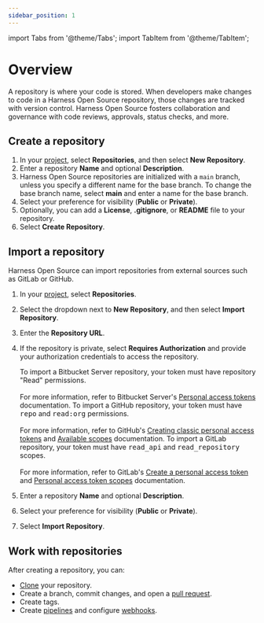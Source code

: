 ```yaml
---
sidebar_position: 1
---
```


import Tabs from '@theme/Tabs';
import TabItem from '@theme/TabItem';

# Overview

A repository is where your code is stored. When developers make changes to code in a Harness Open Source repository, those changes are tracked with version control. Harness Open Source fosters collaboration and governance with code reviews, approvals, status checks, and more.

## Create a repository

1. In your [project](../administration/project-management.md), select **Repositories**, and then select **New Repository**.
2. Enter a repository **Name** and optional **Description**.
3. Harness Open Source repositories are initialized with a `main` branch, unless you specify a different name for the base branch. To change the base branch name, select **main** and enter a name for the base branch.
4. Select your preference for visibility (**Public** or **Private**).
5. Optionally, you can add a **License**, **.gitignore**, or **README** file to your repository.
6. Select **Create Repository**.

## Import a repository

Harness Open Source can import repositories from external sources such as GitLab or GitHub.

1. In your [project](../administration/project-management.md), select **Repositories**.
2. Select the dropdown next to **New Repository**, and then select **Import Repository**.
3. Enter the **Repository URL**.
4. If the repository is private, select **Requires Authorization** and provide your authorization credentials to access the repository.

   <Tabs>
   <TabItem value="Bitbucket Server" label="Bitbucket Server">
     To import a Bitbucket Server repository, your token must have repository "Read" permissions.
     <br/><br/>
     For more information, refer to Bitbucket Server's <a href="https://confluence.atlassian.com/bitbucketserver072/personal-access-tokens-1005335924.html">Personal access tokens</a> documentation.
   </TabItem>

   <TabItem value="GitHub" label="GitHub">
     To import a GitHub repository, your token must have <tt>repo</tt> and <tt>read:org</tt> permissions.
     <br/><br/>
     For more information, refer to GitHub's <a href="https://docs.github.com/en/authentication/keeping-your-account-and-data-secure/managing-your-personal-access-tokens#personal-access-tokens-classic">Creating classic personal access tokens</a> and <a href="https://docs.github.com/en/apps/oauth-apps/building-oauth-apps/scopes-for-oauth-apps#available-scopes">Available scopes</a> documentation.
   </TabItem>

   <TabItem value="GitLab" label="GitLab">
     To import a GitLab repository, your token must have <tt>read_api</tt> and <tt>read_repository</tt> scopes.
     <br/><br/>
     For more information, refer to GitLab's <a href="https://docs.gitlab.com/ee/user/profile/personal_access_tokens.html#create-a-personal-access-token">Create a personal access token</a> and <a href="https://docs.gitlab.com/ee/user/profile/personal_access_tokens.html#personal-access-token-scopes">Personal access token scopes</a> documentation.
   </TabItem>
   </Tabs>

5. Enter a repository **Name** and optional **Description**.
6. Select your preference for visibility (**Public** or **Private**).
7. Select **Import Repository**.

## Work with repositories

After creating a repository, you can:

- [Clone](./cloning.md) your repository.
- Create a branch, commit changes, and open a [pull request](./pull_requests.md).
- Create tags.
- Create [pipelines](../pipelines/overview.md) and configure [webhooks](./webhooks.md).
